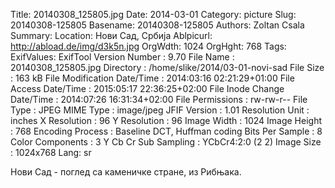 Title: 20140308_125805.jpg
Date: 2014-03-01
Category: picture
Slug: 20140308-125805
Basename: 20140308-125805
Authors: Zoltan Csala
Summary:
Location: Нови Сад, Србија
Ablpicurl: http://abload.de/img/d3k5n.jpg
OrgWdth: 1024
OrgHght: 768
Tags:
ExifValues: ExifTool Version Number : 9.70
            File Name : 20140308_125805.jpg
            Directory : /home/slike/2014/03-01-novi-sad
            File Size : 163 kB
            File Modification Date/Time : 2014:03:16 02:21:29+01:00
            File Access Date/Time : 2015:05:17 22:36:25+02:00
            File Inode Change Date/Time : 2014:07:26 16:31:34+02:00
            File Permissions : rw-rw-r--
            File Type : JPEG
            MIME Type : image/jpeg
            JFIF Version : 1.01
            Resolution Unit : inches
            X Resolution : 96
            Y Resolution : 96
            Image Width : 1024
            Image Height : 768
            Encoding Process : Baseline DCT, Huffman coding
            Bits Per Sample : 8
            Color Components : 3
            Y Cb Cr Sub Sampling : YCbCr4:2:0 (2 2)
            Image Size : 1024x768
Lang: sr

Нови Сад - поглед са каменичке стране, из Рибњака.
